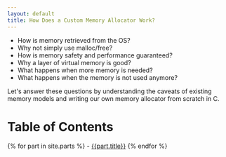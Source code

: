 ```yaml
---
layout: default
title: How Does a Custom Memory Allocator Work?
---
```


- How is memory retrieved from the OS?
- Why not simply use malloc/free?
- How is memory safety and performance guaranteed?
- Why a layer of virtual memory is good?
- What happens when more memory is needed?
- What happens when the memory is not used anymore?

Let's answer these questions by understanding the caveats of existing memory models and 
writing our own memory allocator from scratch in C.

# Table of Contents
{% for part in site.parts %} - [{{part.title}}]({{site.baseurl}}{{part.url}})
{% endfor %}